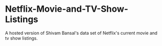 # Netflix-Movie-and-TV-Show-Listings
A hosted version of Shivam Bansal's data set of Netflix's current movie and tv show listings.
